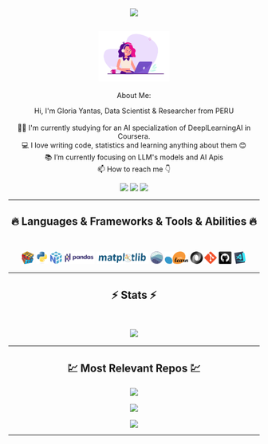 

<h1 align="center">
  <a href="https://git.io/typing-svg">
    <img src="https://readme-typing-svg.herokuapp.com/?lines=This+is+Gloria+GEYA;Nice+to+meet+you+%F0%9F%91%8B&center=true&size=30">
  </a>
</h1>
   
###  <p align="center"> <img src="images\data-scientist.gif" height="100px">  <p align="center"> 
<p align="center"> About Me: <p align="center">
<p align="center">
  Hi, I'm Gloria Yantas, Data Scientist & Researcher from PERU
  <br>
  <br>
  👨‍🎓 I'm currently studying for an AI specialization of DeeplLearningAI in Coursera.
  <br>
  💻 I love writing code, statistics and learning anything about them 😊
  <br>
  📚 I’m currently focusing on LLM's models and AI Apis
  <br>
  📫 How to reach me 👇
</p>
<p align="center"> <a href="https://www.linkedin.com/in/gloriayantasalcantara/"><img src="https://img.shields.io/badge/linkedin-%230077B5.svg?&style=for-the-badge&logo=linkedin&logoColor=white" height=23></a> <a href="mailto:gloria.yantas.alcantara@gmail.com"><img src="https://img.shields.io/badge/Gmail-D14836?style=for-the-badge&logo=gmail&logoColor=white" height=23></a>
 <a href="https://www.kaggle.com/gloriayantas"><img src="https://img.shields.io/badge/kaggle-%230077B5.svg?&style=for-the-badge&logo=kaggle&logoColor=white" height=23></a></p>
<hr>
<h2 align="center">🔥 Languages & Frameworks & Tools & Abilities 🔥</h2><br>
<p align="center">
  <img title="Problem Solving" height="25" src="images/problemSolving.png">
  <img title="Python" height="25" src="images/python-original.svg">
  <img title="Numpy" height="25" src="images/numpy.svg">
  <img title="Pandas" height="25" src="images/pandas.svg">
  <img title="Matplotlib" height="25" src="images/matplotlib.svg">
  <img title="Seaborn" height="25" src="images/seaborn.svg">
  <img title="Scikit Learn" height="25" src="images/Scikit_learn.svg">
  <img title="JSON" height="25" src="images/json.svg">
  <img title="Git" height="25" src="images/git-original.svg">
  <img title="GitHub" height="25" src="images/github.svg">
  <img title="Visual Studio Code" height="25" src="images/vscode.png">

</p>
<hr>

<h2 align="center">⚡ Stats ⚡</h2>
<br>



<p align="center">
<a href="https://github.com/gloria1798/">
      <img width=325  src="https://github-readme-stats.vercel.app/api/top-langs/?username=gloria1798&hide=shell,makefile,R&layout=compact&border_color=61dafb&hide_border=true" />
 </a>
</p>
<hr>
<h2 align="center">💹 Most Relevant Repos 💹</h2>
<p align="center">
<a href="https://github.com/gloria1798/Kaggle-competitions/">
  <img width=300 align="center" src="https://github-readme-stats.vercel.app/api/pin/?username=gloria1798&repo=Kaggle-competitions&title_color=ffffff&text_color=c9cacc&icon_color=2bbc8a&bg_color=1d1f21" />
</a>    
</p>

<p align="center">
<a href="https://github.com/gloria1798/Awesome_WebscrapingCode /">
  <img width=300 align="center" src="https://github-readme-stats.vercel.app/api/pin/?username=gloria1798&repo=Awesome_WebscrapingCode &title_color=ffffff&text_color=c9cacc&icon_color=2bbc8a&bg_color=1d1f21" />
</a>    
</p>

<p align="center">
<a href="https://github.com/gloria1798/neural-nala-challenge/">
  <img width=300 align="center" src="https://github-readme-stats.vercel.app/api/pin/?username=gloria1798&repo=neural-nala-challenge&title_color=ffffff&text_color=c9cacc&icon_color=2bbc8a&bg_color=1d1f21" />
</a>    
</p>

<hr>


